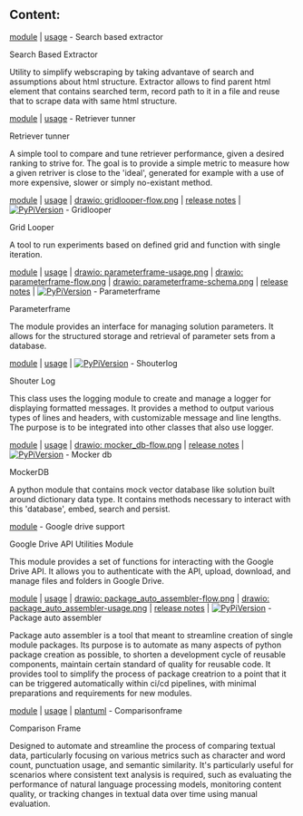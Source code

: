 ## Content:
 
 
[module](../python_modules/search_based_extractor.py) | [usage](../docs/search_based_extractor.md) - Search based extractor 

Search Based Extractor

Utility to simplify webscraping by taking advantave of search and assumptions about html structure.
Extractor allows to find parent html element that contains searched term, record path to it in a file
and reuse that to scrape data with same html structure.

[module](../python_modules/retriever_tunner.py) | [usage](../docs/retriever_tunner.md) - Retriever tunner 

Retriever tunner

A simple tool to compare and tune retriever performance, given a desired ranking to strive for.
The goal is to provide a simple metric to measure how a given retriver is close to the 'ideal', generated for example
with a use of more expensive, slower or simply no-existant method.

[module](../python_modules/gridlooper.py) | [usage](../docs/gridlooper.md) | [drawio: gridlooper-flow.png](../docs/gridlooper-flow.png) | [release notes](../release_notes/gridlooper.md) | [![PyPiVersion](https://img.shields.io/pypi/v/gridlooper)](https://pypi.org/project/gridlooper/) - Gridlooper 

Grid Looper

A tool to run experiments based on defined grid and function with single iteration.

[module](../python_modules/parameterframe.py) | [usage](../docs/parameterframe.md) | [drawio: parameterframe-usage.png](../docs/parameterframe-usage.png) | [drawio: parameterframe-flow.png](../docs/parameterframe-flow.png) | [drawio: parameterframe-schema.png](../docs/parameterframe-schema.png) | [release notes](../release_notes/parameterframe.md) | [![PyPiVersion](https://img.shields.io/pypi/v/parameterframe)](https://pypi.org/project/parameterframe/) - Parameterframe 

Parameterframe

The module provides an interface for managing solution parameters.
It allows for the structured storage and retrieval of parameter sets from a database.

[module](../python_modules/shouterlog.py) | [usage](../docs/shouterlog.md) | [![PyPiVersion](https://img.shields.io/pypi/v/shouterlog)](https://pypi.org/project/shouterlog/) - Shouterlog 

Shouter Log

This class uses the logging module to create and manage a logger for displaying formatted messages.
It provides a method to output various types of lines and headers, with customizable message and line lengths.
The purpose is to be integrated into other classes that also use logger.

[module](../python_modules/mocker_db.py) | [usage](../docs/mocker_db.md) | [drawio: mocker_db-flow.png](../docs/mocker_db-flow.png) | [release notes](../release_notes/mocker_db.md) | [![PyPiVersion](https://img.shields.io/pypi/v/mocker-db)](https://pypi.org/project/mocker-db/) - Mocker db 

MockerDB

A python module that contains mock vector database like solution built around
dictionary data type. It contains methods necessary to interact with this 'database',
embed, search and persist.

[module](../python_modules/google_drive_support.py) - Google drive support 

Google Drive API Utilities Module

This module provides a set of functions for interacting with the Google Drive API.
It allows you to authenticate with the API, upload, download, and manage files and folders in Google Drive.

[module](../python_modules/package_auto_assembler.py) | [usage](../docs/package_auto_assembler.md) | [drawio: package_auto_assembler-flow.png](../docs/package_auto_assembler-flow.png) | [drawio: package_auto_assembler-usage.png](../docs/package_auto_assembler-usage.png) | [release notes](../release_notes/package_auto_assembler.md) | [![PyPiVersion](https://img.shields.io/pypi/v/package-auto-assembler)](https://pypi.org/project/package-auto-assembler/) - Package auto assembler 

Package auto assembler is a tool that meant to streamline creation of single module packages.
Its purpose is to automate as many aspects of python package creation as possible,
to shorten a development cycle of reusable components, maintain certain standard of quality
for reusable code. It provides tool to simplify the process of package creatrion
to a point that it can be triggered automatically within ci/cd pipelines,
with minimal preparations and requirements for new modules.

[module](../python_modules/comparisonframe.py) | [usage](../docs/comparisonframe.md) | [plantuml](../docs/comparisonframe_plantuml.png) - Comparisonframe 

Comparison Frame

Designed to automate and streamline the process of comparing textual data, particularly focusing on various metrics
such as character and word count, punctuation usage, and semantic similarity.
It's particularly useful for scenarios where consistent text analysis is required,
such as evaluating the performance of natural language processing models, monitoring content quality,
or tracking changes in textual data over time using manual evaluation.

